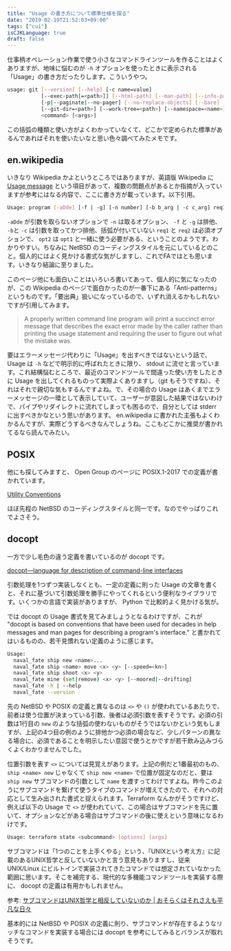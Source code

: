 ```yaml
---
title: "Usage の書き方について標準仕様を探る"
date: "2019-02-19T21:52:03+09:00"
tags: ["cui"]
isCJKLanguage: true
draft: false
---
```


仕事柄オペレーション作業で使う小さなコマンドラインツールを作ることはよくありますが、地味に悩むのが `-h` オプションを使ったときに表示される「Usage」の書き方だったりします。こういうやつ。

```sh
usage: git [--version] [--help] [-c name=value]
           [--exec-path[=<path>]] [--html-path] [--man-path] [--info-path]
           [-p|--paginate|--no-pager] [--no-replace-objects] [--bare]
           [--git-dir=<path>] [--work-tree=<path>] [--namespace=<name>]
           <command> [<args>]
```

この括弧の種類と使い方がよくわかっていなくて、どこかで定められた標準があるんであればそれを使いたいなと思い色々調べてみたメモです。

## en.wikipedia

いきなり Wikipedia かよというところではありますが、英語版 Wikipedia に [Usage message](https://en.wikipedia.org/wiki/Usage_message) という項目があって、複数の問題点があるとか指摘が入っていますが参考にはなる内容で、ここに書き方が載っています。以下引用。

```sh
Usage: program [-aDde] [-f | -g] [-n number] [-b b_arg | -c c_arg] req1 req2 [opt1 [opt2]]
```

`-aDde` が引数を取らないオプションで `-n` は取るオプション、 `-f` と `-g` は排他、 `-b`と `-c` は引数を取ってかつ排他、括弧が付いていない `req1` と `req2` は必須オプションで、 `opt2` は `opt1` と一緒に使う必要がある、ということのようです。わかりやすい。ちなみに NetBSD のコーディングスタイルを元にしているとのこと。個人的にはよく見かける書式な気がしますし、これでFAではとも思います。いきなり結論に至りました。

このページ他にも面白いことはいろいろ書いてあって、個人的に気になったのが、この Wikipedia のページで面白かったのが一番下にある「Anti-patterns」というものです。「要出典」扱いになっているので、いずれ消えるかもしれないですが引用してみます。

> A properly written command line program will print a succinct error message that describes the exact error made by the caller rather than printing the usage statement and requiring the user to figure out what the mistake was.

要はエラーメッセージ代わりに「Usage」を出すべきではないという話で、 Usage は `-h` などで明示的に呼ばれたときに限り、 stdout に流せと言っています。これ結構悩むところで、最近のコマンドツールで間違った使い方をしたときに Usage を出してくれるものって実際よくありますし（git もそうですね）、それはそれで親切な気もするんですよね。で、その場合の Usage はあくまでエラーメッセージの一環として表示していて、ユーザーが意図した結果ではないわけで、パイプやリダイレクトに流れてしまっても困るので、自分としては stderr に出すべきかなという思いがあります。 en.wikipedia に書かれた主張もよくわかるんですが、実際どうするべきなんでしょうね。ここもどこかに推奨が書かれてるなら読んでみたい。

## POSIX

他にも探してみますと、 Open Group のページに POSIX.1-2017 での定義が書かれています。

[Utility Conventions](http://pubs.opengroup.org/onlinepubs/9699919799/basedefs/V1_chap12.html#tag_12_01)

ほぼ先程の NetBSD のコーディングスタイルと同一です。なのでやっぱりこれでよさそう。

## docopt

一方で少し毛色の違う定義を書いているのが docopt です。

[docopt—language for description of command-line interfaces](http://docopt.org/)

引数処理を1つずつ実装しなくとも、一定の定義に則った Usage の文章を書くと、それに基づいて引数処理を勝手にやってくれるという便利なライブラリです。いくつかの言語で実装がありますが、 Python で比較的よく見かける気が。

では docopt の Usage 書式を見てみましょうとなるわけですが、これが "docopt is based on conventions that have been used for decades in help messages and man pages for describing a program's interface." と書かれてはいるものの、若干見慣れない定義のように感じます。

```sh
Usage:
  naval_fate ship new <name>...
  naval_fate ship <name> move <x> <y> [--speed=<kn>]
  naval_fate ship shoot <x> <y>
  naval_fate mine (set|remove) <x> <y> [--moored|--drifting]
  naval_fate -h | --help
  naval_fate --version
```

先の NetBSD や POSIX の定義と異なるのは `<>` や `()` が使われているあたりで、前者は使う位置が決まっている引数、後者は必須引数を表すそうです。必須の引数は1行目の `new` のような括弧の使わないものがそうではないかという気もしますが、上記の4つ目の例のように排他かつ必須の場合など、少しパターンの異なる場合に、必須であることを明示したい意図で使うとかですが若干飲み込みづらくよくわかりませんでした。

位置引数を表す `<>` については見覚えがあります。上記の例だと1番最初のもの、 `ship <name> new` じゃなくて `ship new <name>` で位置が固定なのだと、要は `ship new` サブコマンドの引数として `name` を渡すってわけですよね。昨今このようにサブコマンドを繋げて使うタイプのコマンドが増えてきたので、それへの対応として生み出された書式と捉えられます。Terraform なんかがそうですけど、例えば以下の Usage で `<>` が使われていて、この場合はサブコマンドを先に置いて、オプションなどがある場合はサブコマンドの後に使えという意味になるわけです。


```sh
Usage: terraform state <subcommand> [options] [args]
```

サブコマンドは「1つのことを上手くやる」という、『UNIXという考え方』に記載のあるUNIX哲学と反していないかと言う意見もありますし、従来 UNIX/Linux にビルトインで実装されてきたコマンドでは想定されていなかった範囲に思います。そこを補完する、現代的な多機能コマンドツールを実装する際に、 docopt の定義は有用かもしれません。

参考: [サブコマンドはUNIX哲学と相反していないのか | おそらくはそれさえも平凡な日々](http://www.songmu.jp/riji/entry/2017-08-27-subcommand.html)

基本的には NetBSD や POSIX の定義に則り、サブコマンドが存在するようなリッチなコマンドを実装する場合には docopt を参考にしてみるとバランスが取れそうです。

